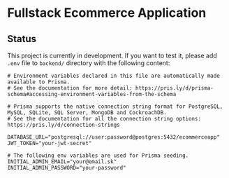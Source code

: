 # Fullstack Ecommerce Application

## Status
This project is currently in development. If you want to test it, please add `.env` file to `backend/` directory
with the following content:
```dotenv
# Environment variables declared in this file are automatically made available to Prisma.
# See the documentation for more detail: https://pris.ly/d/prisma-schema#accessing-environment-variables-from-the-schema

# Prisma supports the native connection string format for PostgreSQL, MySQL, SQLite, SQL Server, MongoDB and CockroachDB.
# See the documentation for all the connection string options: https://pris.ly/d/connection-strings

DATABASE_URL="postgresql://user:password@postgres:5432/ecommerceapp"
JWT_TOKEN="your-jwt-secret"

# The following env variables are used for Prisma seeding.
INITIAL_ADMIN_EMAIL="your@email.sk"
INITIAL_ADMIN_PASSWORD="your-password"
```